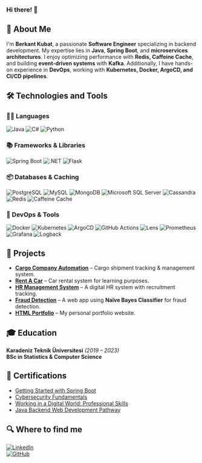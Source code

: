 ### Hi there! 👋

## 🚀 About Me
I'm **Berkant Kubat**, a passionate **Software Engineer** specializing in backend development. My expertise lies in **Java**, **Spring Boot**, and **microservices architectures**. I enjoy optimizing performance with **Redis, Caffeine Cache**, and building **event-driven systems** with **Kafka**. Additionally, I have hands-on experience in **DevOps**, working with **Kubernetes, Docker, ArgoCD, and CI/CD pipelines**.

## 🛠  Technologies and Tools

### 🧑‍💻 Languages
![Java](https://img.shields.io/badge/-Java-black?style=flat-square&logo=java)
![C#](https://img.shields.io/badge/C%23-black?&style=flat-square&logo=c-sharp)
![Python](https://img.shields.io/badge/-Python-black?style=flat-square&logo=python)

### 📚 Frameworks & Libraries
![Spring Boot](https://img.shields.io/badge/Spring%20Boot-black?&style=flat-square&logo=spring)
![.NET](https://img.shields.io/badge/.NET-black?&style=flat-square&logo=.net)
![Flask](https://img.shields.io/badge/Flask-black?&style=flat-square&logo=flask)

### 📦 Databases & Caching
![PostgreSQL](https://img.shields.io/badge/PostgreSQL-black?&style=flat-square&logo=postgresql)
![MySQL](https://img.shields.io/badge/MySQL-black?&style=flat-square&logo=mysql)
![MongoDB](https://img.shields.io/badge/MongoDB-black?&style=flat-square&logo=mongodb)
![Microsoft SQL Server](https://img.shields.io/badge/Microsoft%20SQL%20Server-black?&style=flat-square&logo=microsoft-sql-server)
![Cassandra](https://img.shields.io/badge/Cassandra-black?&style=flat-square&logo=apache-cassandra)
![Redis](https://img.shields.io/badge/Redis-black?&style=flat-square&logo=redis)
![Caffeine Cache](https://img.shields.io/badge/Caffeine%20Cache-black?&style=flat-square&logo=java)

### 🔧 DevOps & Tools
![Docker](https://img.shields.io/badge/Docker-black?&style=flat-square&logo=docker)
![Kubernetes](https://img.shields.io/badge/Kubernetes-black?&style=flat-square&logo=kubernetes)
![ArgoCD](https://img.shields.io/badge/ArgoCD-black?&style=flat-square&logo=argo)
![GitHub Actions](https://img.shields.io/badge/GitHub%20Actions-black?&style=flat-square&logo=github-actions)
![Lens](https://img.shields.io/badge/Lens-black?&style=flat-square&logo=kubernetes)
![Prometheus](https://img.shields.io/badge/Prometheus-black?&style=flat-square&logo=prometheus)
![Grafana](https://img.shields.io/badge/Grafana-black?&style=flat-square&logo=grafana)
![Logback](https://img.shields.io/badge/Logback-black?&style=flat-square&logo=java)


## 📂 Projects
- **[Cargo Company Automation](https://github.com/FurkanBerkant/kargoApp-Backend)** – Cargo shipment tracking & management system.
- **[Rent A Car](https://github.com/FurkanBerkant/ReCapProject)** – Car rental system for learning purposes.
- **[HR Management System](https://github.com/FurkanBerkant/HRMS.Java)** – A digital HR system with recruitment tracking.
- **[Fraud Detection](https://github.com/FurkanBerkant/Fraud-Detection-with-Naive-Bayes-Classifier)** – A web app using **Naïve Bayes Classifier** for fraud detection.
- **[HTML Portfolio](https://furkanberkant.github.io/)** – My personal portfolio website.

## 🎓 Education
**Karadeniz Teknik Üniversitesi** *(2019 – 2023)*  
**BSc in Statistics & Computer Science**

## 📜 Certifications
- [Getting Started with Spring Boot](https://amigoscode.com/courses/267273/certificate)
- [Cybersecurity Fundamentals](https://www.credly.com/badges/8ab9e3e3-4e03-41d3-ad55-ede572d652d7/linked_in_profile)
- [Working in a Digital World: Professional Skills](https://www.credly.com/badges/cf360c47-3c70-4656-accf-b0c6910b1c40/linked_in_profile)
- [Java Backend Web Development Pathway](https://app.patika.dev/certificates/bmkn4Pb)

## 🔍 Where to find me
[![LinkedIn](https://img.shields.io/badge/-LinkedIn-blue?style=flat-square&logo=Linkedin&logoColor=white)](https://www.linkedin.com/in/berkantkubat/)  
[![GitHub](https://img.shields.io/github/followers/FurkanBerkant?label=follow&style=social)](https://github.com/FurkanBerkant)
